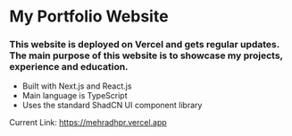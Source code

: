 # My Portfolio Website

### This website is deployed on Vercel and gets regular updates. The main purpose of this website is to showcase my projects, experience and education.

- Built with Next.js and React.js
- Main language is TypeScript
- Uses the standard ShadCN UI component library

Current Link: https://mehradhpr.vercel.app
